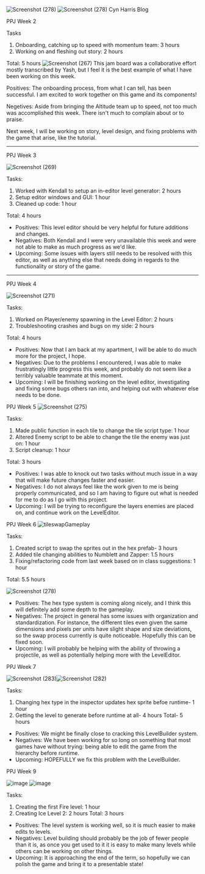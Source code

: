 ![Screenshot (278)](https://user-images.githubusercontent.com/54598140/127093029-ade204b2-c434-4656-94bf-6249134e1b68.png)
![Screenshot (278)](https://user-images.githubusercontent.com/54598140/127093049-6d576929-d33a-4985-b76f-c4bb6a8a91f5.png)
Cyn Harris Blog

PPJ Week 2

Tasks
1. Onboarding, catching up to speed with momentum team: 3 hours
2. Working on and fleshing out story: 2 hours

Total: 5 hours
![Screenshot (267)](https://user-images.githubusercontent.com/54598140/123803169-0b4c5280-d8ba-11eb-9045-e6231dce31cf.png)
This jam board was a collaborative effort mostly transcribed by Yash, but I feel it is the best example of what I have been working on this week.

Positives: The onboarding process, from what I can tell, has been successful. I am excited to work together on this game and its components!

Negetives: Aside from bringing the Altitude team up to speed, not too much was accomplished this week. There isn't much to complain about or to praise.

Next week, I will be working on story, level design, and fixing problems with the game that arise, like the tutorial.

------

PPJ Week 3

 ![Screenshot (269)](https://user-images.githubusercontent.com/54598140/124605802-4b6f8000-de3a-11eb-861b-8d1f7823e535.png)
 
 Tasks:
 1. Worked with Kendall to setup an in-editor level generator: 2 hours
2. Setup editor windows and GUI: 1 hour
3. Cleaned up code: 1 hour

Total: 4 hours

* Positives: This level editor should be very helpful for future additions and changes.
* Negatives: Both Kendall and I were very unavailable this week and were not able to make as much progress as we'd like.
* Upcoming: Some issues with layers still needs to be resolved with this editor, as well as anything else that needs doing in regards to the functionality or story of the game.

--------

PPJ Week 4

![Screenshot (271)](https://user-images.githubusercontent.com/54598140/125453868-0d5cf5e2-b6d2-4dbb-af6f-1a8aa5bf37e0.png)


Tasks:
1. Worked on Player/enemy spawning in the Level Editor: 2 hours
2. Troubleshooting crashes and bugs on my side: 2 hours

Total: 4 hours


* Positives: Now that I am back at my apartment, I will be able to do much more for the project, I hope.
* Negatives: Due to the problems I encountered, I was able to make frustratingly little progress this week, and probably do not seem like a terribly valuable teammate at this moment.
* Upcoming: I will be finishing working on the level editor, investigating and fixing some bugs others ran into, and helping out with whatever else needs to be done.



PPJ Week 5
![Screenshot (275)](https://user-images.githubusercontent.com/54598140/126330644-88d51b3a-7093-4778-a7fd-08a264000620.png)


Tasks:
1. Made public function in each tile to change the tile script type: 1 hour
2. Altered Enemy script to be able to change the tile the enemy was just on: 1 hour
3. Script cleanup: 1 hour

Total: 3 hours

* Positives: I was able to knock out two tasks without much issue in a way that will make future changes faster and easier.
* Negatives: I do not always feel like the work given to me is being properly communicated, and so I am having to figure out what is needed for me to do as I go with this project.
* Upcoming: I will be trying to reconfigure the layers enemies are placed on, and continue work on the LevelEditor.

PPJ Week 6
![tileswapGameplay](https://user-images.githubusercontent.com/54598140/127092257-f45b9cc6-811e-43cb-8073-e36b4679f57c.png)

Tasks:
1. Created script to swap the sprites out in the hex prefab- 3 hours
2. Added tile changing abilities to Numblett and Zapper: 1.5 hours
3. Fixing/refactoring code from last week based on in class suggestions: 1 hour


Total: 5.5 hours

![Screenshot (278)](https://user-images.githubusercontent.com/54598140/127093075-65163c2f-f820-405c-bb9b-ff6c327bb30c.png)

* Positives: The hex type system is coming along nicely, and I think this will definitely add some depth to the gameplay.
* Negatives: The project in general has some issues with organization and standardization. For instance, the different tiles even given the same dimensions and pixels per units have slight shape and size deviations, so the swap process currently is quite noticeable. Hopefully this can be fixed soon.
* Upcoming: I will probably be helping with the ability of throwing a projectile, as well as potentially helping more with the LevelEditor.

PPJ Week 7

![Screenshot (283)](https://user-images.githubusercontent.com/54598140/128022504-8a044cfd-7d94-4ca1-8a2e-bf395479659b.png)![Screenshot (282)](https://user-images.githubusercontent.com/54598140/128022533-a644b768-620f-4c3d-a464-c8c710caf82c.png)

Tasks: 
1. Changing hex type in the inspector updates hex sprite befoe runtime- 1 hour
2. Getting the level to generate before runtime at all- 4 hours
Total- 5 hours

* Positives: We might be finally close to cracking this LevelBuilder system.
* Negatives: We have been working for so long on something that most games have without trying: being able to edit the game from the hierarchy before runtime.
* Upcoming: HOPEFULLY we fix this problem with the LevelBuilder.

PPJ Week 9

![image](https://user-images.githubusercontent.com/54598140/129629074-fe2da0d7-9635-45ef-ad32-8f960d805fb7.png)
![image](https://user-images.githubusercontent.com/54598140/129629146-7af7062a-d5d9-4b0a-bdee-cf7d64418067.png)


Tasks:
1. Creating the first Fire level: 1 hour
2. Creating Ice Level 2: 2 hours
Total: 3 hours

* Positives: The level system is working well, so it is much easier to make edits to levels.
* Negatives: Level building should probably be the job of fewer people than it is, as once you get used to it it is easy to make many levels while others can be working on other things.
* Upcoming: It is approaching the end of the term, so hopefully we can polish the game and bring it to a presentable state!





